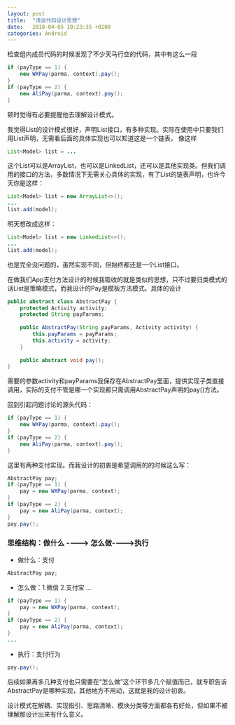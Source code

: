```yaml
---
layout: post
title:  "浅谈代码设计思想"
date:   2018-04-05 10:23:35 +0200
categories: Android
---
```


检查组内成员代码的时候发现了不少天马行空的代码，其中有这么一段

```java
if (payType == 1) {
    new WXPay(parma, context).pay();
}
if (payType == 2) {
    new AliPay(parma, context).pay();
}
```

顿时觉得有必要提醒他去理解设计模式。

我觉得List的设计模式很好，声明List接口，有多种实现。实际在使用中只要我们用List声明，无需看后面的具体实现也可以知道这是一个链表， 像这样

```java
List<Model> list = ...
```

这个List可以是ArrayList，也可以是LinkedList，还可以是其他实现类。但我们调用的接口的方法，多数情况下无需关心具体的实现，有了List的链表声明，也许今天你是这样：

```java
List<Model> list = new ArrayList<>();
...
list.add(model);
```

明天想改成这样：

```java
List<Model> list = new LinkedList<>();
...
list.add(model);
```

也是完全没问题的，虽然实现不同，但始终都还是一个List接口。

在做我们App支付方法设计的时候我吸收的就是类似的思想，只不过要归类模式的话List是策略模式，而我设计的Pay是模板方法模式。具体的设计

```java
public abstract class AbstractPay {
    protected Activity activity;
    protected String payParams;
    
    public AbstractPay(String payParams, Activity activity) {
        this.payParams = payParams;
        this.activity = activity;
    }
    
    public abstract void pay();
}
```

需要的参数activity和payParams我保存在AbstractPay里面，提供实现子类直接调用，实际的支付不管是哪一个实现都只需调用AbstractPay声明的pay()方法。

回到引起问题讨论的源头代码：

```java
if (payType == 1) {
    new WXPay(parma, context).pay();
}
if (payType == 2) {
    new AliPay(parma, context).pay();
}
```

这里有两种支付实现。而我设计的初衷是希望调用的的时候这么写：

```java
AbstractPay pay;
if (payType == 1) {
    pay = new WXPay(parma, context);
}
if (payType == 2) {
    pay = new AliPay(parma, context);
}
pay.pay();
```

### 思维结构：做什么 ----> 怎么做---->执行

* 做什么：支付

```java
AbstractPay pay;
```

* 怎么做：1.微信 2.支付宝 ...

```java
if (payType == 1) {
    pay = new WXPay(parma, context);
}
if (payType == 2) {
    pay = new AliPay(parma, context);
}
...
```

* 执行：支付行为

```java
pay.pay();
```

后续如果再多几种支付也只需要在“怎么做”这个环节多几个赋值而已，就专职告诉AbstractPay是哪种实现，其他地方不用动，这就是我的设计初衷。

设计模式在解耦、实现指引、思路清晰、模块分类等方面都各有好处，但如果不被理解那设计出来有什么意义。